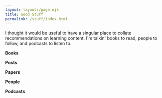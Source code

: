 ```yaml
---
layout: layouts/page.njk
title: Good Stuff
permalink: /stuff/index.html
---
```

I thought it would be useful to have a singular place to collate recommendations on learning content. I'm talkin' books to read, people to follow, and podcasts to listen to.

**Books**

**Posts**

**Papers**

**People**

**Podcasts**